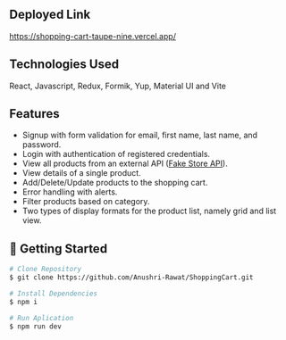 ## Deployed Link
https://shopping-cart-taupe-nine.vercel.app/

## Technologies Used 
React, Javascript, Redux, Formik, Yup, Material UI and Vite

## Features
- Signup with form validation for email, first name, last name, and password.
- Login with authentication of registered credentials.
- View all products from an external API ([Fake Store API](https://fakestoreapi.com/)).
- View details of a single product.
- Add/Delete/Update products to the shopping cart.
- Error handling with alerts.
- Filter products based on category.
- Two types of display formats for the product list, namely grid and list view.

## 🚀 Getting Started

```bash
# Clone Repository
$ git clone https://github.com/Anushri-Rawat/ShoppingCart.git

# Install Dependencies
$ npm i

# Run Aplication
$ npm run dev

```
